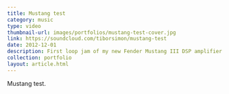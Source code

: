 ```yaml
---
title: Mustang test
category: music
type: video
thumbnail-url: images/portfolios/mustang-test-cover.jpg
link: https://soundcloud.com/tiborsimon/mustang-test
date: 2012-12-01
description: First loop jam of my new Fender Mustang III DSP amplifier.
collection: portfolio
layout: article.html
---
```


Mustang test.
